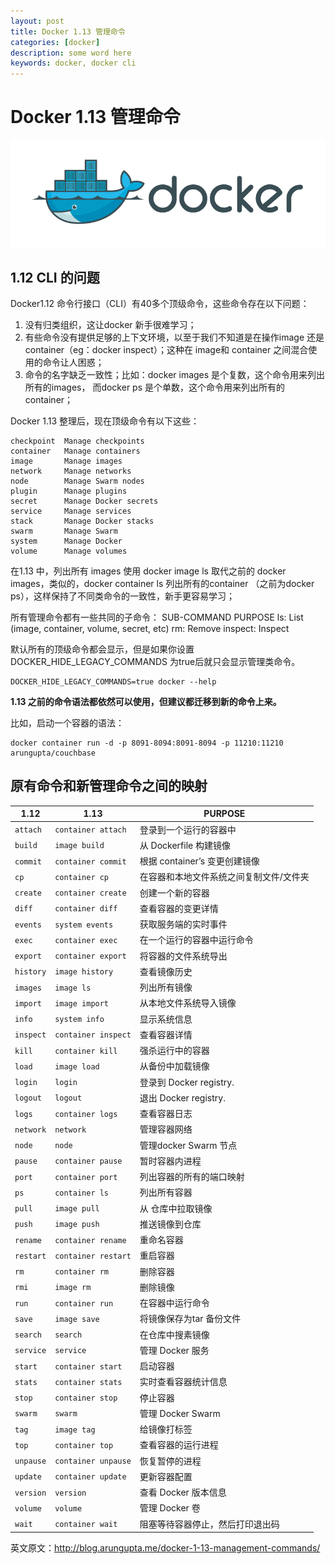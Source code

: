 ```yaml
---
layout: post
title: Docker 1.13 管理命令
categories: [docker]
description: some word here
keywords: docker, docker cli
---
```


# Docker 1.13 管理命令
![](/images/posts/9-1.png)

## 1.12 CLI 的问题

Docker1.12 命令行接口（CLI）有40多个顶级命令，这些命令存在以下问题：

1. 没有归类组织，这让docker 新手很难学习；
2. 有些命令没有提供足够的上下文环境，以至于我们不知道是在操作image 还是container（eg：docker inspect）；这种在 image和 container 之间混合使用的命令让人困惑；
3. 命令的名字缺乏一致性；比如：docker images 是个复数，这个命令用来列出所有的images， 而docker ps 是个单数，这个命令用来列出所有的 container；

Docker 1.13 整理后，现在顶级命令有以下这些：

```shell
checkpoint  Manage checkpoints
container   Manage containers
image       Manage images
network     Manage networks
node        Manage Swarm nodes
plugin      Manage plugins
secret      Manage Docker secrets
service     Manage services
stack       Manage Docker stacks
swarm       Manage Swarm
system      Manage Docker
volume      Manage volumes
```

在1.13 中，列出所有 images 使用 docker image ls 取代之前的 docker images，类似的，docker container ls 列出所有的container （之前为docker ps），这样保持了不同类命令的一致性，新手更容易学习；

所有管理命令都有一些共同的子命令：
SUB-COMMAND	PURPOSE
ls:	List <category> (image, container, volume, secret, etc)
rm:	Remove <category>
inspect: 	Inspect <category>

默认所有的顶级命令都会显示，但是如果你设置DOCKER_HIDE_LEGACY_COMMANDS 为true后就只会显示管理类命令。

```shell
DOCKER_HIDE_LEGACY_COMMANDS=true docker --help
```

**1.13  之前的命令语法都依然可以使用，但建议都迁移到新的命令上来。**

比如，启动一个容器的语法：
```shell
docker container run -d -p 8091-8094:8091-8094 -p 11210:11210 arungupta/couchbase
```

## 原有命令和新管理命令之间的映射

| 1.12      | 1.13                | PURPOSE               |
| --------- | ------------------- | --------------------- |
| `attach`  | `container attach`  | 登录到一个运行的容器中           |
| `build`   | `image build`       | 从 Dockerfile 构建镜像     |
| `commit`  | `container commit`  | 根据 container’s 变更创建镜像 |
| `cp`      | `container cp`      | 在容器和本地文件系统之间复制文件/文件夹  |
| `create`  | `container create`  | 创建一个新的容器              |
| `diff`    | `container diff`    | 查看容器的变更详情             |
| `events`  | `system events`     | 获取服务端的实时事件            |
| `exec`    | `container exec`    | 在一个运行的容器中运行命令         |
| `export`  | `container export`  | 将容器的文件系统导出            |
| `history` | `image history`     | 查看镜像历史                |
| `images`  | `image ls`          | 列出所有镜像                |
| `import`  | `image import`      | 从本地文件系统导入镜像           |
| `info`    | `system info`       | 显示系统信息                |
| `inspect` | `container inspect` | 查看容器详情                |
| `kill`    | `container kill`    | 强杀运行中的容器              |
| `load`    | `image load`        | 从备份中加载镜像              |
| `login`   | `login`             | 登录到 Docker registry.  |
| `logout`  | `logout`            | 退出 Docker registry.   |
| `logs`    | `container logs`    | 查看容器日志                |
| `network` | `network`           | 管理容器网络                |
| `node`    | `node`              | 管理docker Swarm 节点     |
| `pause`   | `container pause`   | 暂时容器内进程               |
| `port`    | `container port`    | 列出容器的所有的端口映射          |
| `ps`      | `container ls`      | 列出所有容器                |
| `pull`    | `image pull`        | 从 仓库中拉取镜像             |
| `push`    | `image push`        | 推送镜像到仓库               |
| `rename`  | `container rename`  | 重命名容器                 |
| `restart` | `container restart` | 重启容器                  |
| `rm`      | `container rm`      | 删除容器                  |
| `rmi`     | `image rm`          | 删除镜像                  |
| `run`     | `container run`     | 在容器中运行命令              |
| `save`    | `image save`        | 将镜像保存为tar 备份文件        |
| `search`  | `search`            | 在仓库中搜素镜像              |
| `service` | `service`           | 管理 Docker 服务          |
| `start`   | `container start`   | 启动容器                  |
| `stats`   | `container stats`   | 实时查看容器统计信息            |
| `stop`    | `container stop`    | 停止容器                  |
| `swarm`   | `swarm`             | 管理 Docker Swarm       |
| `tag`     | `image tag`         | 给镜像打标签                |
| `top`     | `container top`     | 查看容器的运行进程             |
| `unpause` | `container unpause` | 恢复暂停的进程               |
| `update`  | `container update`  | 更新容器配置                |
| `version` | `version`           | 查看 Docker 版本信息        |
| `volume`  | `volume`            | 管理 Docker 卷           |
| `wait`    | `container wait`    | 阻塞等待容器停止，然后打印退出码      |

英文原文：http://blog.arungupta.me/docker-1-13-management-commands/
